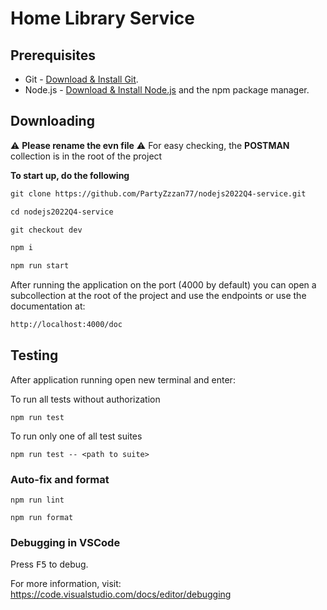 # Home Library Service

## Prerequisites

- Git - [Download & Install Git](https://git-scm.com/downloads).
- Node.js - [Download & Install Node.js](https://nodejs.org/en/download/) and the npm package manager.

## Downloading

⚠️ **Please rename the evn file**
⚠️ For easy checking, the **POSTMAN** collection is in the root of the project

**To start up, do the following**
```md
git clone https://github.com/PartyZzzan77/nodejs2022Q4-service.git
```
```md
cd nodejs2022Q4-service
```
```md
git checkout dev
```
```md
npm i
```
```md
npm run start
```

After running the application on the port (4000 by default) you can open a subcollection at the root of the project and use the endpoints or use the documentation at:
```md
http://localhost:4000/doc
```

## Testing

After application running open new terminal and enter:

To run all tests without authorization

```
npm run test
```

To run only one of all test suites

```
npm run test -- <path to suite>
```


### Auto-fix and format

```
npm run lint
```

```
npm run format
```

### Debugging in VSCode

Press <kbd>F5</kbd> to debug.

For more information, visit: https://code.visualstudio.com/docs/editor/debugging
